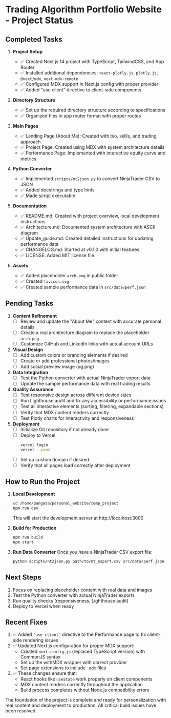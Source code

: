 # Trading Algorithm Portfolio Website - Project Status

## Completed Tasks

1. **Project Setup**
   - ✅ Created Next.js 14 project with TypeScript, TailwindCSS, and App Router
   - ✅ Installed additional dependencies: `react-plotly.js`, `plotly.js`, `@next/mdx`, `next-mdx-remote`
   - ✅ Configured MDX support in Next.js config with proper provider
   - ✅ Added "use client" directive to client-side components

2. **Directory Structure**
   - ✅ Set up the required directory structure according to specifications
   - ✅ Organized files in app router format with proper routes

3. **Main Pages**
   - ✅ Landing Page (About Me): Created with bio, skills, and trading approach
   - ✅ Project Page: Created using MDX with system architecture details
   - ✅ Performance Page: Implemented with interactive equity curve and metrics

4. **Python Converter**
   - ✅ Implemented `scripts/nt2json.py` to convert NinjaTrader CSV to JSON
   - ✅ Added docstrings and type hints
   - ✅ Made script executable

5. **Documentation**
   - ✅ README.md: Created with project overview, local development instructions
   - ✅ Architecture.md: Documented system architecture with ASCII diagram
   - ✅ Update_guide.md: Created detailed instructions for updating performance data
   - ✅ CHANGELOG.md: Started at v0.1.0 with initial features
   - ✅ LICENSE: Added MIT license file

6. **Assets**
   - ✅ Added placeholder `arch.png` in public folder
   - ✅ Created `favicon.svg`
   - ✅ Created sample performance data in `src/data/perf.json`

## Pending Tasks

1. **Content Refinement**
   - [ ] Review and update the "About Me" content with accurate personal details
   - [ ] Create a real architecture diagram to replace the placeholder `arch.png`
   - [ ] Customize GitHub and LinkedIn links with actual account URLs

2. **Visual Design**
   - [ ] Add custom colors or branding elements if desired
   - [ ] Create or add professional photos/images
   - [ ] Add social preview image (og.png)

3. **Data Integration**
   - [ ] Test the Python converter with actual NinjaTrader export data
   - [ ] Update the sample performance data with real trading results

4. **Quality Assurance**
   - [ ] Test responsive design across different device sizes
   - [ ] Run Lighthouse audit and fix any accessibility or performance issues
   - [ ] Test all interactive elements (sorting, filtering, expandable sections)
   - [ ] Verify that MDX content renders correctly
   - [ ] Test Plotly charts for interactivity and responsiveness

5. **Deployment**
   - [ ] Initialize Git repository if not already done
   - [ ] Deploy to Vercel:
     ```bash
     vercel login
     vercel --prod
     ```
   - [ ] Set up custom domain if desired
   - [ ] Verify that all pages load correctly after deployment

## How to Run the Project

1. **Local Development**
   ```bash
   cd /home/pangasa/personal_website/temp_project
   npm run dev
   ```
   This will start the development server at http://localhost:3000

2. **Build for Production**
   ```bash
   npm run build
   npm start
   ```

3. **Run Data Converter**
   Once you have a NinjaTrader CSV export file:
   ```bash
   python scripts/nt2json.py path/to/nt_export.csv src/data/perf.json
   ```

## Next Steps

1. Focus on replacing placeholder content with real data and images
2. Test the Python converter with actual NinjaTrader exports
3. Run quality checks (responsiveness, Lighthouse audit)
4. Deploy to Vercel when ready

## Recent Fixes

1. ✅ Added `"use client"` directive to the Performance page to fix client-side rendering issues
2. ✅ Updated Next.js configuration for proper MDX support:
   - Created `next.config.js` (replaced TypeScript version) with CommonJS syntax
   - Set up the withMDX wrapper with correct provider
   - Set page extensions to include `.mdx` files
3. ✅ These changes ensure that:
   - React hooks like `useState` work properly on client components
   - MDX content renders correctly throughout the application
   - Build process completes without Node.js compatibility errors

The foundation of the project is complete and ready for personalization with real content and deployment to production. All critical build issues have been resolved.